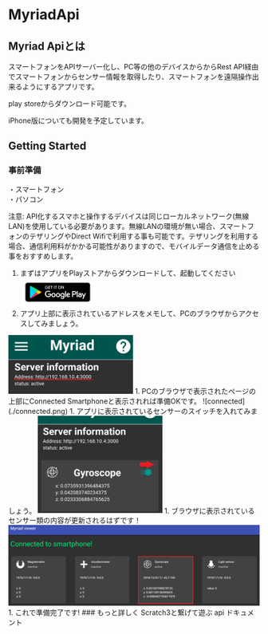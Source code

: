 # MyriadApi

## Myriad Apiとは
スマートフォンをAPIサーバー化し、PC等の他のデバイスからからRest API経由でスマートフォンからセンサー情報を取得したり、スマートフォンを遠隔操作出来るようにするアプリです。

play storeからダウンロード可能です。
  
iPhone版についても開発を予定しています。

## Getting Started

### 事前準備  
・スマートフォン  
・パソコン  
  
注意: API化するスマホと操作するデバイスは同じローカルネットワーク(無線LAN)を使用している必要があります。無線LANの環境が無い場合、スマートフォンのテザリングやDirect Wifiで利用する事も可能です。テザリングを利用する場合、通信利用料がかかる可能性がありますので、モバイルデータ通信を止める事をおすすめします。

1. まずはアプリをPlayストアからダウンロードして、起動してください  
[<img src="./ps.png" width="150px">](https://play.google.com/store/apps/details?id=com.myriad)
1. アプリ上部に表示されているアドレスをメモして、PCのブラウザからアクセスしてみましょう。  
<img src="./address.jpg" width="250px">
1. PCのブラウザで表示されたページの上部にConnected Smartphoneと表示されれば準備OKです。  
![connected](./connected.png)
1. アプリに表示されているセンサーのスイッチを入れてみましょう。   
<img src="./sensor.jpg" width="250px">
1. ブラウザに表示されているセンサー類の内容が更新されるはずです！
<img src="SensorUpdated.png" >
1. これで準備完了です!
###  もっと詳しく
Scratch3と繋げて遊ぶ  
api ドキュメント  

